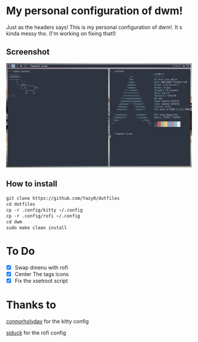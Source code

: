 # My personal configuration of dwm!
Just as the headers says! This is my personal configuration of dwm!.
It s kinda messy tho. (I'm working on fixing that!)
## Screenshot
![screenshot](/imgs/screen.png)
## How to install
```
git clone https://github.com/Yazy0/dotfiles
cd dotfiles
cp -r .config/kitty ~/.config
cp -r .config/rofi ~/.config
cd dwm
sudo make clean install
```

# To Do

* [x] Swap dmenu with rofi
* [x] Center The tags icons
* [x] Fix the xsetroot script

# Thanks to

[connorholyday](https://github.com/connorholyday) for the kitty config

[siduck](https://github.com/siduck) for the rofi config
